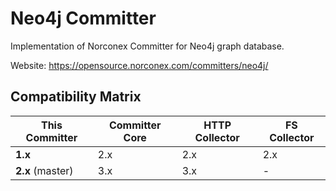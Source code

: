 Neo4j Committer
=======================

Implementation of Norconex Committer for Neo4j graph database.

Website: https://opensource.norconex.com/committers/neo4j/

## Compatibility Matrix

| This Committer   | Committer Core | HTTP Collector | FS Collector |
| ---------------- | -------------- | -------------- | ------------ |
| **1.x**          | 2.x            | 2.x            | 2.x          |
| **2.x** (master) | 3.x            | 3.x            | -            |

